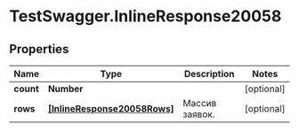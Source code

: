 # TestSwagger.InlineResponse20058

## Properties

Name | Type | Description | Notes
------------ | ------------- | ------------- | -------------
**count** | **Number** |  | [optional] 
**rows** | [**[InlineResponse20058Rows]**](InlineResponse20058Rows.md) | Массив заявок. | [optional] 


